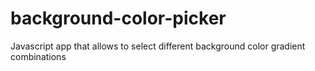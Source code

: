 # background-color-picker
Javascript app that allows to select different background color gradient combinations

